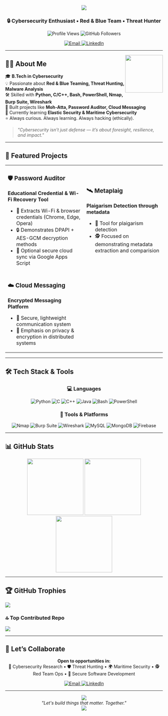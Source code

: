<div align="center">
  <img src="https://readme-typing-svg.herokuapp.com/?font=Righteous&size=35&center=true&vCenter=true&width=500&height=70&duration=4000&lines=Hi+There!;+I'm+Prabhav+Naik!;" />
</div>

<h3 align="center">🔒 Cybersecurity Enthusiast • Red & Blue Team • Threat Hunter</h3>

<div align="center">
  <img src="https://komarev.com/ghpvc/?username=pb2106&label=Profile%20Views&color=0e75b6&style=flat" alt="Profile Views" />
  <img src="https://img.shields.io/github/followers/pb2106?label=Followers&style=social" alt="GitHub Followers" />
</div>

<p align="center">
  <a href="mailto:prabhav.m.naik@gmail.com">
    <img src="https://img.shields.io/badge/Email-D14836?style=for-the-badge&logo=gmail&logoColor=white" alt="Email"/>
  </a>
  <a href="https://linkedin.com/in/prabhav-naik-6978b5326">
    <img src="https://img.shields.io/badge/LinkedIn-0A66C2?style=for-the-badge&logo=linkedin&logoColor=white" alt="LinkedIn"/>
  </a>
</p>

---

<img align="right" height="120" src="https://octodex.github.com/images/daftpunktocat-thomas.gif" />

## 🧑‍💻 About Me  

🎓 **B.Tech in Cybersecurity**  
💡 Passionate about **Red & Blue Teaming, Threat Hunting, Malware Analysis**  
🛠️ Skilled with **Python, C/C++, Bash, PowerShell, Nmap, Burp Suite, Wireshark**  
🚀 Built projects like **Moh-Atta, Password Auditor, Cloud Messaging**  
🌱 Currently learning **Elastic Security & Maritime Cybersecurity**  
⭐ Always curious. Always learning. Always hacking (ethically).  

> _"Cybersecurity isn’t just defense — it’s about foresight, resilience, and impact."_  

---

## 🚀 Featured Projects  

<table>
<tr>
<td width="50%">

### 🛡️ Password Auditor  
**Educational Credential & Wi-Fi Recovery Tool**  

- 🔑 Extracts Wi-Fi & browser credentials (Chrome, Edge, Opera)  
- 🔒 Demonstrates DPAPI + AES-GCM decryption methods  
- 📡 Optional secure cloud sync via Google Apps Script  

</td>
<td width="50%">

### 🛰️ Metaplaig  
**Plaigarism Detection through metadata**  

- 🎯 Tool for plaigarism detection
- 🕵️ Focused on demonstrating metadata extraction and comparision
  

</td>
</tr>
<tr>
<td width="50%">

### ☁️ Cloud Messaging  
**Encrypted Messaging Platform**  

- 📩 Secure, lightweight communication system  
- 🔐 Emphasis on privacy & encryption in distributed systems  

</td>
</td>
</tr>
</table>

---

## 🛠️ Tech Stack & Tools  

<div align="center">

### 💻 Languages  
![Python](https://img.shields.io/badge/Python-3776AB?style=for-the-badge&logo=python&logoColor=white) 
![C](https://img.shields.io/badge/C-00599C?style=for-the-badge&logo=c&logoColor=white) 
![C++](https://img.shields.io/badge/C++-00599C?style=for-the-badge&logo=cplusplus&logoColor=white) 
![Java](https://img.shields.io/badge/Java-ED8B00?style=for-the-badge&logo=openjdk&logoColor=white) 
![Bash](https://img.shields.io/badge/Bash-121011?style=for-the-badge&logo=gnu-bash&logoColor=white) 
![PowerShell](https://img.shields.io/badge/PowerShell-5391FE?style=for-the-badge&logo=powershell&logoColor=white)  

### 🔧 Tools & Platforms  
![Nmap](https://img.shields.io/badge/Nmap-008080?style=for-the-badge&logo=nmap&logoColor=white) 
![Burp Suite](https://img.shields.io/badge/Burp%20Suite-FF6F00?style=for-the-badge&logo=burpsuite&logoColor=white) 
![Wireshark](https://img.shields.io/badge/Wireshark-1679A7?style=for-the-badge&logo=wireshark&logoColor=white) 
![MySQL](https://img.shields.io/badge/MySQL-4479A1.svg?style=for-the-badge&logo=mysql&logoColor=white) 
![MongoDB](https://img.shields.io/badge/MongoDB-%234ea94b.svg?style=for-the-badge&logo=mongodb&logoColor=white) 
![Firebase](https://img.shields.io/badge/Firebase-FFCA28?style=for-the-badge&logo=firebase&logoColor=black)  

</div>

---

## 📊 GitHub Stats  

<div align="center">
  <img src="https://github-readme-stats.vercel.app/api?username=pb2106&theme=dark&hide_border=false&include_all_commits=false&count_private=false" height="180" />
  <img src="https://nirzak-streak-stats.vercel.app/?user=pb2106&theme=dark&hide_border=false" height="180" />
</div>

<div align="center">
  <img src="https://github-readme-stats.vercel.app/api/top-langs/?username=pb2106&theme=dark&hide_border=false&include_all_commits=false&count_private=false&layout=compact" height="180" />
</div>

---

## 🏆 GitHub Trophies  
![](https://github-profile-trophy.vercel.app/?username=pb2106&theme=radical&no-frame=false&no-bg=true&margin-w=4)

### 🔝 Top Contributed Repo  
![](https://github-contributor-stats.vercel.app/api?username=pb2106&limit=5&theme=dark&combine_all_yearly_contributions=true)

---

## 🤝 Let’s Collaborate  

<div align="center">
  <p>
    <strong>Open to opportunities in:</strong><br>
    🚀 Cybersecurity Research • 🛡️ Threat Hunting • 🌍 Maritime Security • 🕵️ Red Team Ops • 🔐 Secure Software Development
  </p>
</div>

<div align="center">
  <a href="mailto:prabhav.m.naik@gmail.com">
    <img src="https://img.shields.io/badge/📧_Email_Me-D14836?style=for-the-badge&logo=gmail&logoColor=white" alt="Email"/>
  </a>
  <a href="https://linkedin.com/in/prabhav-naik-6978b5326">
    <img src="https://img.shields.io/badge/🤝_Connect_on_LinkedIn-0A66C2?style=for-the-badge&logo=linkedin&logoColor=white" alt="LinkedIn"/>
  </a>
</div>

---

<div align="center">
  <img src="https://capsule-render.vercel.app/api?type=waving&color=gradient&height=100&section=footer" />
</div>

<div align="center">
  <i>"Let's build things that matter. Together."</i>
</div>

<div align="center">
  <img src="https://readme-typing-svg.herokuapp.com/?font=Righteous&size=20&center=true&vCenter=true&width=500&height=50&duration=4000&lines=Thanks+for+visiting!;Let's+create+something+amazing!;" />
</div>
